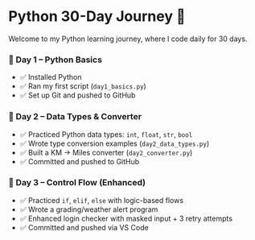 # Python 30-Day Journey 🚀

Welcome to my Python learning journey, where I code daily for 30 days.

### 📅 Day 1 – Python Basics
- ✅ Installed Python
- ✅ Ran my first script (`day1_basics.py`)
- ✅ Set up Git and pushed to GitHub

### 📅 Day 2 – Data Types & Converter
- ✅ Practiced Python data types: `int`, `float`, `str`, `bool`
- ✅ Wrote type conversion examples (`day2_data_types.py`)
- ✅ Built a KM → Miles converter (`day2_converter.py`)
- ✅ Committed and pushed to GitHub

### 📅 Day 3 – Control Flow (Enhanced)
- ✅ Practiced `if`, `elif`, `else` with logic-based flows
- ✅ Wrote a grading/weather alert program
- ✅ Enhanced login checker with masked input + 3 retry attempts
- ✅ Committed and pushed via VS Code


  

